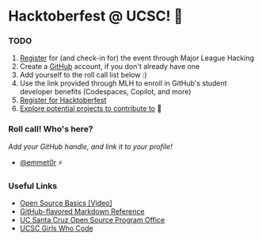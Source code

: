 # Hacktoberfest @ UCSC! 👻

### TODO
1. [Register](https://events.mlh.io/events/11767-hacktoberfest-ucsc) for (and check-in for) the event through Major League Hacking
2. Create a [GitHub](http://www.github.com) account, if you don't already have one
3. Add yourself to the roll call list below :)
4. Use the link provided through MLH to enroll in GitHub's student developer benefits (Codespaces, Copilot, and more)
5. [Register for Hacktoberfest](https://hacktoberfest.com/register/)
6. [Explore potential projects to contribute to](https://github.com/topics/hacktoberfest) 💖

### Roll call! Who's here?
_Add your GitHub handle, and link it to your profile!_
- [@emmet0r](https://github.com/emmet0r) ⚡

### Useful Links
- [Open Source Basics [Video]](https://www.youtube.com/watch?v=upxUAI-fAtE)
- [GitHub-flavored Markdown Reference](https://docs.github.com/en/get-started/writing-on-github/getting-started-with-writing-and-formatting-on-github/basic-writing-and-formatting-syntax)
- [UC Santa Cruz Open Source Program Office](https://ucsc-ospo.github.io)
- [UCSC Girls Who Code](https://ucsc-gwc.club/)
